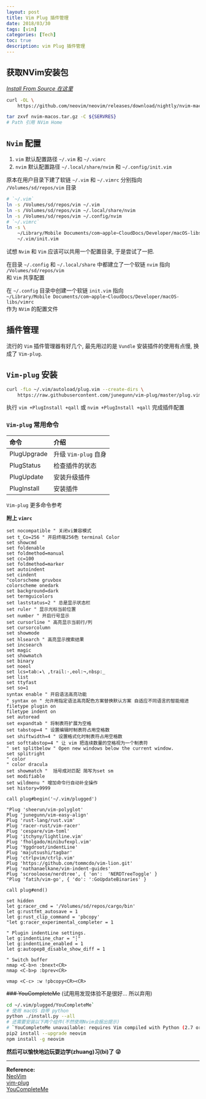 ```yaml
---
layout: post
title: Vim Plug 插件管理
date: 2018/03/30
tags: [vim]
categories: [Tech]
toc: true
description: vim Plug 插件管理
---
```


##  获取NVim安装包

*[Install From Source 在这里](https://github.com/neovim/neovim/wiki/Building-Neovim)*
```bash
curl -OL \
    https://github.com/neovim/neovim/releases/download/nightly/nvim-macos.tar.gz

tar zxvf nvim-macos.tar.gz -C ${SERVRES}
# Path 引用 NVim Home
```

## `Nvim` 配置

1. `vim` 默认配置路径 `~/.vim` 和 `~/.vimrc`
2. `nvim` 默认配置路径 `~/.local/share/nvim` 和 `~/.config/init.vim`

原本在用户目录下建了软链 `~/.vim` 和 `~/.vimrc` 分别指向 `/Volumes/sd/repos/vim` 目录

```bash
# `~/.vim`
ln -s /Volumes/sd/repos/vim ~/.vim
ln -s /Volumes/sd/repos/vim ~/.local/share/nvim 
ln -s /Volumes/sd/repos/vim ~/.config/nvim
# `~/.vimrc`
ln -s \
    ~/Library/Mobile Documents/com~apple~CloudDocs/Developer/macOS-libs/vimrc \
	~/.vim/init.vim
```

试想 `Nvim` 和 `Vim` 应该可以共用一个配置目录, 于是尝试了一把. 

在目录 `~/.config` 和 `~/.local/share` 中都建立了一个软链 `nvim` 指向  
`/Volumes/sd/repos/vim`  
和 `Vim` 共享配置

在 `~/.config` 目录中创建一个软链 `init.vim` 指向  
`~/Library/Mobile Documents/com~apple~CloudDocs/Developer/macOS-libs/vimrc`  
作为 `NVim` 的配置文件

## 插件管理

流行的 `Vim` 插件管理器有好几个, 最先用过的是 `Vundle` 安装插件的使用有点慢, 换成了 `Vim-plug`.


## `Vim-plug` 安装

```bash
curl -fLo ~/.vim/autoload/plug.vim --create-dirs \
    https://raw.githubusercontent.com/junegunn/vim-plug/master/plug.vim
```

执行 `vim +PlugInstall +qall` 或 `nvim +PlugInstall +qall` 完成插件配置

### `Vim-plug` 常用命令

|命令|介绍|
|:---|:---|
|PlugUpgrade| 升级 `Vim-plug` 自身|
|PlugStatus| 检查插件的状态|
|PlugUpdate|安装升级插件|
|PlugInstall|安装插件|

`Vim-plug` 更多命令参考

**附上 `vimrc`**

```vim                                                    
set nocompatible " 关闭vi兼容模式
set t_Co=256 " 开启终端256色 terminal Color
set showcmd
set foldenable
set foldmethod=manual
set cc=100
set foldmethod=marker
set autoindent
set cindent
"colorscheme gruvbox
colorscheme onedark
set background=dark
set termguicolors 
set laststatus=2 " 总是显示状态栏
set ruler " 显示光标当前位置
set number " 开启行号显示
set cursorline " 高亮显示当前行/列
set cursorcolumn
set showmode
set hlsearch " 高亮显示搜索结果
set incsearch
set magic
set showmatch
set binary
set noeol
set lcs=tab:▸\ ,trail:·,eol:¬,nbsp:_
set list
set ttyfast
set so=1
syntax enable " 开启语法高亮功能
" syntax on " 允许用指定语法高亮配色方案替换默认方案 自适应不同语言的智能缩进
filetype plugin on
filetype indent on
set autoread
set expandtab " 将制表符扩展为空格
set tabstop=4 " 设置编辑时制表符占用空格数
set shiftwidth=4 " 设置格式化时制表符占用空格数
set softtabstop=4 " 让 vim 把连续数量的空格视为一个制表符
" set splitbelow " Open new windows below the current window.
set splitright
" color
" color dracula
set showmatch "  括号成对匹配 简写为set sm
set modifiable
set wildmenu " 增加命令行自动补全操作
set history=9999

call plug#begin('~/.vim/plugged')

"Plug 'sheerun/vim-polyglot'
Plug 'junegunn/vim-easy-align'
Plug 'rust-lang/rust.vim'
Plug 'racer-rust/vim-racer'
Plug 'cespare/vim-toml'
Plug 'itchyny/lightline.vim'
Plug 'fholgado/minibufexpl.vim'
Plug 'Yggdroot/indentLine'
Plug 'majutsushi/tagbar'
Plug 'ctrlpvim/ctrlp.vim'
Plug 'https://github.com/tommcdo/vim-lion.git'
Plug 'nathanaelkane/vim-indent-guides'
Plug 'scrooloose/nerdtree', { 'on':  'NERDTreeToggle' }
"Plug 'fatih/vim-go', { 'do': ':GoUpdateBinaries' }

call plug#end()

set hidden
let g:racer_cmd = '/Volumes/sd/repos/cargo/bin'
let g:rustfmt_autosave = 1
let g:rust_clip_command = 'pbcopy'
"let g:racer_experimental_completer = 1

" Plugin indentLine settings.
let g:indentLine_char = "┆"
let g:indentLine_enabled = 1
let g:autopep8_disable_show_diff = 1

" Switch buffer
nmap <C-b>n :bnext<CR>
nmap <C-b>p :bprev<CR>

vmap <C-c> :w !pbcopy<CR><CR>
```

~~### YouCompleteMe~~ (试用用发现体验不是很好... 所以弃用)

```bash
cd ~/.vim/plugged/YouCompleteMe`
# 使用 macOS 自带 python
python ./install.py --all
# 还需要安装以下两个组件(不然使用Nvim会报出提示)
# `YouCompleteMe unavailable: requires Vim compiled with Python (2.7 or 3.4+) support.`
pip2 install --upgrade neovim
npm install -g neovim
```

**然后可以愉快地边玩耍边学(zhuang)习(bi)了 😜**

---


**Reference:**  
[NeoVim](https://github.com/neovim/neovim)  
[vim-plug](https://github.com/junegunn/vim-plug)  
[YouCompleteMe](https://github.com/Valloric/YouCompleteMe#mac-os-x)
